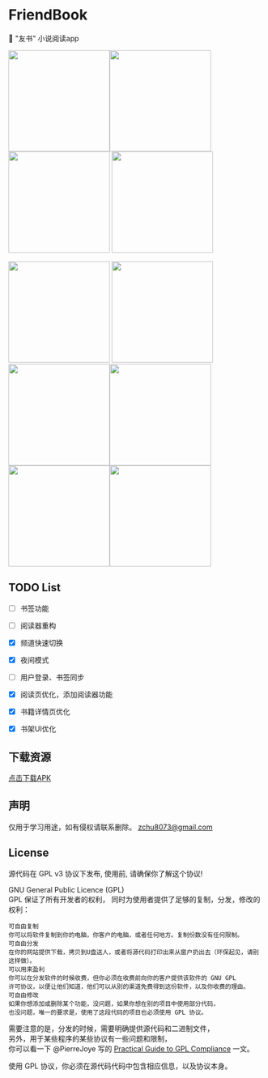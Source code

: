 # FriendBook
:closed_book: "友书" 小说阅读app

<img src="https://github.com/z-chu/FriendBook/blob/master/screenshots/Screenshot1.png?raw=true" width="200"><img src="https://github.com/z-chu/FriendBook/blob/master/screenshots/Screenshot2.png?raw=true" width="200"> <img src="https://github.com/z-chu/FriendBook/blob/master/screenshots/Screenshot3.png?raw=true" width="200">  <img src="https://github.com/z-chu/FriendBook/blob/master/screenshots/Screenshot4.png?raw=true" width="200"> 

<img src="https://github.com/z-chu/FriendBook/blob/master/screenshots/Screenshot5.png?raw=true" width="200"> <img src="https://github.com/z-chu/FriendBook/blob/master/screenshots/Screenshot6.png?raw=true" width="200"><img src="https://github.com/z-chu/FriendBook/blob/master/screenshots/Screenshot7.png?raw=true" width="200"><img src="https://github.com/z-chu/FriendBook/blob/master/screenshots/Screenshot8.png?raw=true" width="200"><img src="https://github.com/z-chu/FriendBook/blob/master/screenshots/Screenshot9.png?raw=true" width="200"><img src="https://github.com/z-chu/FriendBook/blob/master/screenshots/Screenshot10.png?raw=true" width="200">

## TODO List
* [ ] 书签功能
* [ ] 阅读器重构
* [x] 频道快速切换
* [x] 夜间模式
* [ ] 用户登录、书签同步
* [x] 阅读页优化，添加阅读器功能
* [x] 书籍详情页优化
* [x] 书架UI优化


## 下载资源
[点击下载APK](https://www.pgyer.com/dEbu)

## 声明
仅用于学习用途，如有侵权请联系删除。 zchu8073@gmail.com

## License
源代码在 GPL v3 协议下发布, 使用前, 请确保你了解这个协议!

GNU General Public Licence (GPL)  
GPL 保证了所有开发者的权利， 
同时为使用者提供了足够的复制，分发，修改的权利： 
```
可自由复制  
你可以将软件复制到你的电脑，你客户的电脑，或者任何地方。复制份数没有任何限制。 
可自由分发  
在你的网站提供下载，拷贝到U盘送人，或者将源代码打印出来从窗户扔出去（环保起见，请别这样做）。  
可以用来盈利
你可以在分发软件的时候收费，但你必须在收费前向你的客户提供该软件的 GNU GPL  
许可协议，以便让他们知道，他们可以从别的渠道免费得到这份软件，以及你收费的理由。  
可自由修改  
如果你想添加或删除某个功能，没问题，如果你想在别的项目中使用部分代码，  
也没问题，唯一的要求是，使用了这段代码的项目也必须使用 GPL 协议。  
```
需要注意的是，分发的时候，需要明确提供源代码和二进制文件，  
另外，用于某些程序的某些协议有一些问题和限制，  
你可以看一下 @PierreJoye 写的 [Practical Guide to GPL Compliance](http://www.softwarefreedom.org/resources/2008/compliance-guide.html) 一文。  
  
使用 GPL 协议，你必须在源代码代码中包含相应信息，以及协议本身。  





